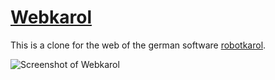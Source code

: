 # [Webkarol](https://mrmugame.github.io/webkarol/)
This is a clone for the web of the german software [robotkarol](https://mebis.bycs.de/beitrag/robot-karol).

![Screenshot of Webkarol](https://github.com/MrMugame/webkarol/tree/main/docs/screenshot.png)